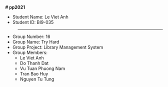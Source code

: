 **# pp2021**
* Student Name: Le Viet Anh </br>
* Student ID: BI9-035 </br>
> ---
* Group Number: 16 </br>
* Group Name: Try Hard </br> 
* Group Project: Library Management System </br>
* Group Members: 
    * Le Viet Anh
    * Do Thanh Dat
    * Vu Tuan Phuong Nam
    * Tran Bao Huy
    * Nguyen Tu Tung  
</br>


